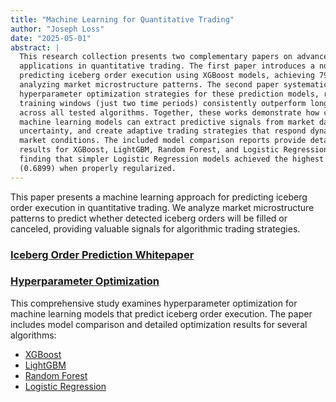```yaml
---
title: "Machine Learning for Quantitative Trading"
author: "Joseph Loss"
date: "2025-05-01"
abstract: |
  This research collection presents two complementary papers on advanced machine learning 
  applications in quantitative trading. The first paper introduces a novel approach for 
  predicting iceberg order execution using XGBoost models, achieving 79% precision by 
  analyzing market microstructure patterns. The second paper systematically explores 
  hyperparameter optimization strategies for these prediction models, revealing that shorter 
  training windows (just two time periods) consistently outperform longer historical datasets 
  across all tested algorithms. Together, these works demonstrate how carefully optimized 
  machine learning models can extract predictive signals from market data, quantify execution 
  uncertainty, and create adaptive trading strategies that respond dynamically to changing 
  market conditions. The included model comparison reports provide detailed optimization 
  results for XGBoost, LightGBM, Random Forest, and Logistic Regression, with the surprising 
  finding that simpler Logistic Regression models achieved the highest overall performance 
  (0.6899) when properly regularized.
---
```


This paper presents a machine learning approach for predicting iceberg order execution in quantitative trading. We analyze market microstructure patterns to predict whether detected iceberg orders will be filled or canceled, providing valuable signals for algorithmic trading strategies.

### [Iceberg Order Prediction Whitepaper](./iceberg-prediction-whitepaper-v2.md)

### [Hyperparameter Optimization](./hyperparameter-optimization-whitepaper.md)

This comprehensive study examines hyperparameter optimization for machine learning models that predict iceberg order execution. The paper includes model comparison and detailed optimization results for several algorithms:
- [XGBoost](./XGBoost_hpo_report.md)
- [LightGBM](./LightGBM_hpo_report.md)
- [Random Forest](./Random_Forest_hpo_report.md)
- [Logistic Regression](./Logistic_Regression_hpo_report.md)
